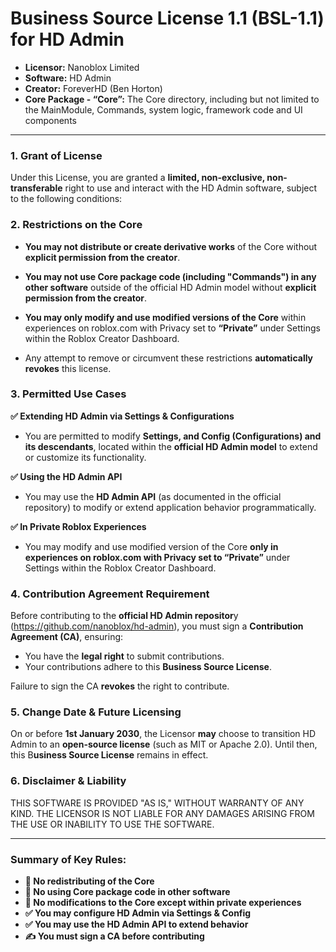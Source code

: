 # Business Source License 1.1 (BSL-1.1) for HD Admin

- **Licensor:** Nanoblox Limited
- **Software:** HD Admin
- **Creator:** ForeverHD (Ben Horton)
- **Core Package - “Core”:** The Core directory, including but not limited to the MainModule, Commands, system logic, framework code and UI components

----

### 1. Grant of License

Under this License, you are granted a **limited, non-exclusive, non-transferable** right to use and interact with the HD Admin software, subject to the following conditions:


### 2. Restrictions on the Core

- **You may not distribute or create derivative works** of the Core without **explicit permission from the creator**.

- **You may not use Core package code (including "Commands") in any other software** outside of the official HD Admin model without **explicit permission from the creator**.

- **You may only modify and use modified versions of the Core** within experiences on roblox.com with Privacy set to **“Private”** under Settings within the Roblox Creator Dashboard.

- Any attempt to remove or circumvent these restrictions **automatically revokes** this license.


### 3. Permitted Use Cases

**✅ Extending HD Admin via Settings & Configurations**

- You are permitted to modify **Settings, and Config (Configurations) and its descendants**, located within the **official HD Admin model** to extend or customize its functionality.

**✅ Using the HD Admin API**

- You may use the **HD Admin API** (as documented in the official repository) to modify or extend application behavior programmatically.

**✅ In Private Roblox Experiences**

- You may modify and use modified version of the Core **only in experiences on roblox.com with Privacy set to “Private”** under Settings within the Roblox Creator Dashboard.


### 4. Contribution Agreement Requirement

Before contributing to the **official HD Admin repositor**y (https://github.com/nanoblox/hd-admin), you must sign a **Contribution Agreement (CA)**, ensuring:
- You have the **legal right** to submit contributions.
- Your contributions adhere to this **Business Source License**.

Failure to sign the CA **revokes** the right to contribute.


### 5. Change Date & Future Licensing

On or before **1st January 2030**, the Licensor **may** choose to transition HD Admin to an **open-source license** (such as MIT or Apache 2.0). Until then, this B**usiness Source License** remains in effect.


### 6. Disclaimer & Liability

THIS SOFTWARE IS PROVIDED "AS IS," WITHOUT WARRANTY OF ANY KIND. THE LICENSOR IS NOT LIABLE FOR ANY DAMAGES ARISING FROM THE USE OR INABILITY TO USE THE SOFTWARE.


-----

### Summary of Key Rules:

- **🚫 No redistributing of the Core**
- **🚫 No using Core package code in other software**
- **🚫 No modifications to the Core except within private experiences**
- **✅ You may configure HD Admin via Settings & Config**
- **✅ You may use the HD Admin API to extend behavior**
- **✍️ You must sign a CA before contributing**